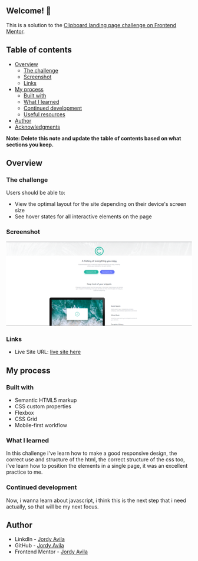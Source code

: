
## Welcome! 👋

This is a solution to the [Clipboard landing page challenge on Frontend Mentor](https://www.frontendmentor.io/challenges/clipboard-landing-page-5cc9bccd6c4c91111378ecb9). 
## Table of contents

- [Overview](#overview)
  - [The challenge](#the-challenge)
  - [Screenshot](#screenshot)
  - [Links](#links)
- [My process](#my-process)
  - [Built with](#built-with)
  - [What I learned](#what-i-learned)
  - [Continued development](#continued-development)
  - [Useful resources](#useful-resources)
- [Author](#author)
- [Acknowledgments](#acknowledgments)

**Note: Delete this note and update the table of contents based on what sections you keep.**

## Overview

### The challenge

Users should be able to:

- View the optimal layout for the site depending on their device's screen size
- See hover states for all interactive elements on the page

### Screenshot

![](./images/Solution.png)


### Links

- Live Site URL: [live site here](https://jordy01090.github.io/Clipboard-Landing-Page/)

## My process

### Built with

- Semantic HTML5 markup
- CSS custom properties
- Flexbox
- CSS Grid
- Mobile-first workflow


### What I learned

In this challenge i've learn how to make a good responsive design, the correct use and structure of the html, the correct structure of the css too, i've learn how to position the elements in a single page, it was an excellent practice to me.


### Continued development

Now, i wanna learn about javascript, i think this is the next step that i need actually, so that will be my next focus.

## Author

- LinkdIn - [Jordy Avila](https://www.linkedin.com/in/jordy-avila-706852251/)
- GitHub - [Jordy Avila](https://github.com/Jordy01090)
- Frontend Mentor - [Jordy Avila](https://www.frontendmentor.io/profile/Jordy01090)




